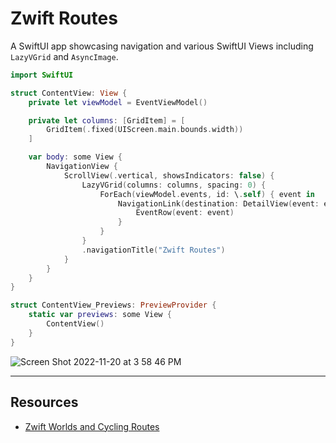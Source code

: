 # Zwift Routes 

A SwiftUI app showcasing navigation and various SwiftUI Views including `LazyVGrid` and `AsyncImage`. 

```swift
import SwiftUI

struct ContentView: View {
    private let viewModel = EventViewModel()

    private let columns: [GridItem] = [
        GridItem(.fixed(UIScreen.main.bounds.width))
    ]

    var body: some View {
        NavigationView {
            ScrollView(.vertical, showsIndicators: false) {
                LazyVGrid(columns: columns, spacing: 0) {
                    ForEach(viewModel.events, id: \.self) { event in
                        NavigationLink(destination: DetailView(event: event)) {
                            EventRow(event: event)
                        }
                    }
                }
                .navigationTitle("Zwift Routes")
            }
        }
    }
}

struct ContentView_Previews: PreviewProvider {
    static var previews: some View {
        ContentView()
    }
}
```

![Screen Shot 2022-11-20 at 3 58 46 PM](https://user-images.githubusercontent.com/1819208/202925875-e68bdfbc-91f3-42aa-b109-070ccfbde385.png)

***

## Resources

* [Zwift Worlds and Cycling Routes](https://support.zwift.com/en_us/zwift-worlds-and-cycling-routes-Sy2_gxTGB)

